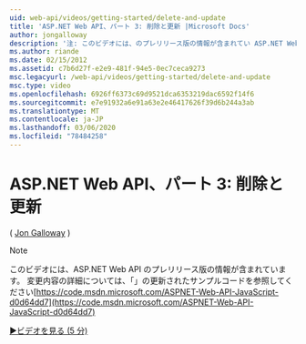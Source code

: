 ```yaml
---
uid: web-api/videos/getting-started/delete-and-update
title: 'ASP.NET Web API、パート 3: 削除と更新 |Microsoft Docs'
author: jongalloway
description: '注: このビデオには、のプレリリース版の情報が含まれてい ASP.NET Web API'
ms.author: riande
ms.date: 02/15/2012
ms.assetid: c7b6d27f-e2e9-481f-94e5-0ec7ceca9273
msc.legacyurl: /web-api/videos/getting-started/delete-and-update
msc.type: video
ms.openlocfilehash: 6926ff6373c69d9521dca6353219dac6592f14f6
ms.sourcegitcommit: e7e91932a6e91a63e2e46417626f39d6b244a3ab
ms.translationtype: MT
ms.contentlocale: ja-JP
ms.lasthandoff: 03/06/2020
ms.locfileid: "78484258"
---
```

# <a name="aspnet-web-api-part-3-delete-and-update"></a>ASP.NET Web API、パート 3: 削除と更新

( [Jon Galloway](https://github.com/jongalloway) )

> [!NOTE]
> このビデオには、ASP.NET Web API のプレリリース版の情報が含まれています。 変更内容の詳細については、「」の更新されたサンプルコードを参照してください[https://code.msdn.microsoft.com/ASPNET-Web-API-JavaScript-d0d64dd7](https://code.msdn.microsoft.com/ASPNET-Web-API-JavaScript-d0d64dd7)

[&#9654;ビデオを見る (5 分)](https://channel9.msdn.com/Blogs/ASP-NET-Site-Videos/delete-and-update)
